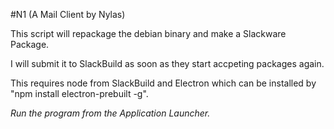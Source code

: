 #N1 (A Mail Client by Nylas)

This script will repackage the debian binary and make a Slackware Package.

I will submit it to SlackBuild as soon as they start accpeting packages again.

This requires node from SlackBuild and Electron which can be installed by
"npm install electron-prebuilt -g".

*Run the program from the Application Launcher.*
